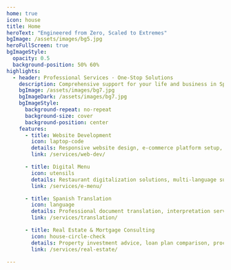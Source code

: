 ```yaml
---
home: true
icon: house
title: Home
heroText: "Engineered from Zero, Scaled to Extremes"
bgImage: /assets/images/bg5.jpg
heroFullScreen: true
bgImageStyle:
  opacity: 0.5
  background-position: 50% 60%
highlights:
  - header: Professional Services · One-Stop Solutions
    description: Comprehensive support for your life and business in Spain
    bgImage: /assets/images/bg7.jpg
    bgImageDark: /assets/images/bg7.jpg
    bgImageStyle:
      background-repeat: no-repeat
      background-size: cover
      background-position: center
    features:
      - title: Website Development
        icon: laptop-code
        details: Responsive website design, e-commerce platform setup, customized development solutions
        link: /services/web-dev/

      - title: Digital Menu
        icon: utensils
        details: Restaurant digitalization solutions, multi-language support, QR code ordering, online payment
        link: /services/e-menu/

      - title: Spanish Translation
        icon: language
        details: Professional document translation, interpretation services, business negotiation assistance
        link: /services/translation/

      - title: Real Estate & Mortgage Consulting
        icon: house-circle-check
        details: Property investment advice, loan plan comparison, procedure guidance
        link: /services/real-estate/

---
```

<ParticleBackground />
<HeroEffects />